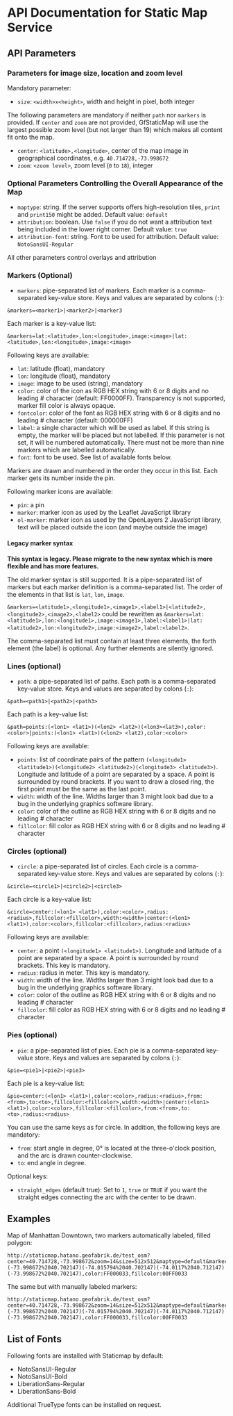 # API Documentation for Static Map Service

## API Parameters

### Parameters for image size, location and zoom level

Mandatory parameter:

* `size`: `<width>x<height>`, width and height in pixel, both integer

The following parameters are mandatory if neither `path` nor `markers` is provided. If `center` and
`zoom` are not provided, GfStaticMap will use the largest possible zoom level (but not larger than 19) which makes
all content fit onto the map.

* `center`: `<latitude>,<longitude>`, center of the map image in geographical coordinates, e.g. `40.714728,-73.998672`
* `zoom`: `<zoom level>`, zoom level (`0` to `18`), integer

### Optional Parameters Controlling the Overall Appearance of the Map

* `maptype`: string. If the server supports offers high-resolution tiles, `print` and `print150` might be added. Default value: `default`
* `attribution`: boolean. Use `false` if you do not want a attribution text being included in the lower right corner. Default value: `true`
* `attribution-font`: string. Font to be used for attribution. Default value: `NotoSansUI-Regular`

All other parameters control overlays and attribution

### Markers (Optional)

* `markers`: pipe-separated list of markers. Each marker is a comma-separated key-value store. Keys and values are separated by colons (`:`):

```
&markers=<marker1>|<marker2>|<marker3
```

Each marker is a key-value list:

```
&markers=lat:<latitude>,lon:<longitude>,image:<image>|lat:<latitude>,lon:<longitude>,image:<image>
```

Following keys are available:

* `lat`: latitude (float), mandatory
* `lon`: longitude (float), mandatory
* `image`: image to be used (string), mandatory
* `color`: color of the icon as RGB HEX string with 6 or 8 digits and no leading # character (default: FF0000FF). Transparency is not supported, marker fill color is always opaque.
* `fontcolor`: color of the font as RGB HEX string with 6 or 8 digits and no leading # character (default: 000000FF)
* `label`: a single character which will be used as label. If this string is empty, the marker will be placed but not labelled. If this parameter is not set, it will be numbered automatically. There must not be more than nine markers which are labelled automatically.
* `font`: font to be used. See list of available fonts below.

Markers are drawn and numbered in the order they occur in this list. Each marker gets its number inside the pin.

Following marker icons are available:

* `pin`: a pin
* `marker`: marker icon as used by the Leaflet JavaScript library
* `ol-marker`: marker icon as used by the OpenLayers 2 JavaScript library, text will be placed outside the icon (and maybe outside the image)

#### Legacy marker syntax

**This syntax is legacy. Please migrate to the new syntax which is more flexible and has more features.**

The old marker syntax is still supported. It is a pipe-separated list of markers but each marker definition is a comma-separated list. The
order of the elements in that list is `lat`, `lon`, `image`.

`&markers=<latitude1>,<longitude1>,<image1>,<label1>|<latitude2>,<longitude2>,<image2>,<label2>` could be rewritten as
`&markers=lat:<latitude1>,lon:<longitude1>,image:<image1>,label:<label1>|lat:<latitude2>,lon:<longitude2>,image:<image2>,label:<label2>`.

The comma-separated list must contain at least three elements, the forth element (the label) is optional. Any further elements are silently ignored.


### Lines (optional)

* `path`: a pipe-separated list of paths. Each path is a comma-separated key-value store. Keys and values are separated by colons (`:`):

```
&path=<path1>|<path2>|<path3>
```

Each path is a key-value list:

```
&path=points:(<lon1> <lat1>)(<lon2> <lat2>)(<lon3><lat3>),color:<color>|points:(<lon1> <lat1>)(<lon2> <lat2),color:<color>
```

Following keys are available:

* `points`: list of coordinate pairs of the pattern `(<longitude1> <latitude1>)(<longitude2> <latitude2>)(<longitude3> <latitude3>)`. Longitude and latitude of a point are separated by a space. A point is surrounded by round brackets. If you want to draw a closed ring, the first point must be the same as the last point.
* `width`: width of the line. Widths larger than 3 might look bad due to a bug in the underlying graphics software library.
* `color`: color of the outline as RGB HEX string with 6 or 8 digits and no leading # character
* `fillcolor`: fill color as RGB HEX string with 6 or 8 digits and no leading # character


### Circles (optional)

* `circle`: a pipe-separated list of circles. Each circle is a comma-separated key-value store. Keys and values are separated by colons (`:`):

```
&circle=<circle1>|<circle2>|<circle3>
```

Each circle is a key-value list:

```
&circle=center:(<lon1> <lat1>),color:<color>,radius:<radius>,fillcolor:<fillcolor>,width:<width>|center:(<lon1> <lat1>),color:<color>,fillcolor:<fillcolor>,radius:<radius>
```

Following keys are available:

* `center`: a point `(<longitude1> <latitude1>)`. Longitude and latitude of a point are separated by a space. A point is surrounded by round brackets. This key is mandatory.
* `radius`: radius in meter. This key is mandatory.
* `width`: width of the line. Widths larger than 3 might look bad due to a bug in the underlying graphics software library.
* `color`: color of the outline as RGB HEX string with 6 or 8 digits and no leading # character
* `fillcolor`: fill color as RGB HEX string with 6 or 8 digits and no leading # character

### Pies (optional)

* `pie`: a pipe-separated list of pies. Each pie is a comma-separated key-value store. Keys and values are separated by colons (`:`):

```
&pie=<pie1>|<pie2>|<pie3>
```

Each pie is a key-value list:

```
&pie=center:(<lon1> <lat1>),color:<color>,radius:<radius>,from:<from>,to:<to>,fillcolor:<fillcolor>,width:<width>|center:(<lon1> <lat1>),color:<color>,fillcolor:<fillcolor>,from:<from>,to:<to>,radius:<radius>
```

You can use the same keys as for circle. In addition, the following keys are mandatory:

* `from`: start angle in degree, 0° is located at the three-o'clock position, and the arc is drawn counter-clockwise.
* `to`: end angle in degree.

Optional keys:

* `straight_edges` (default true): Set to `1`, `true` or `TRUE` if you want the straight edges connecting the arc with the center to be drawn.

## Examples

Map of Manhattan Downtown, two markers automatically labeled, filled polygon:

```
http://staticmap.hatano.geofabrik.de/test_osm?center=40.714728,-73.998672&zoom=14&size=512x512&maptype=default&markers=lon:-74.015794,lat:40.702147,image:marker,fontcolor:00000033,color:FFFF0033|lon:-74.015794,lat:40.709147,image:pin,fontcolor:0000FF,color:FF00FF&path=points:(-73.998672%2040.702147)(-74.015794%2040.702147)(-74.0117%2040.712147)(-73.998672%2040.702147),color:FF000033,fillcolor:00FF0033
```

The same but with manually labeled markers:

```
http://staticmap.hatano.geofabrik.de/test_osm?center=40.714728,-73.998672&zoom=14&size=512x512&maptype=default&markers=label:A,lon:-74.015794,lat:40.702147,image:marker,fontcolor:00000033,color:FFFF0033|lon:-74.015794,lat:40.709147,label:Z,image:pin,fontcolor:0000FF,color:FF00FF&path=points:(-73.998672%2040.702147)(-74.015794%2040.702147)(-74.0117%2040.712147)(-73.998672%2040.702147),color:FF000033,fillcolor:00FF0033
```

## List of Fonts

Following fonts are installed with Staticmap by default:

* NotoSansUI-Regular
* NotoSansUI-Bold
* LiberationSans-Regular
* LiberationSans-Bold

Additional TrueType fonts can be installed on request.
